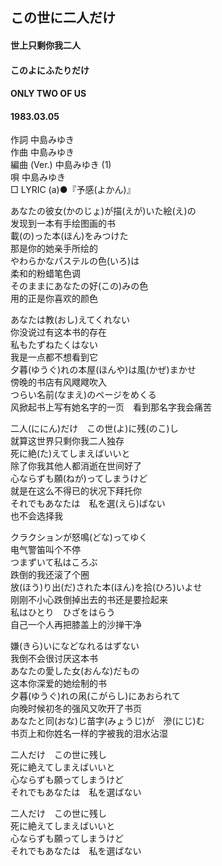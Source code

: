 ## この世に二人だけ
#### 世上只剩你我二人 
#### このよにふたりだけ
#### ONLY TWO OF US
#### 1983.03.05


作詞      中島みゆき  
作曲      中島みゆき  
編曲 (Ver.)  中島みゆき (1)  
唄      中島みゆき  
□ LYRIC (a)●『予感(よかん)』　　


あなたの彼女(かのじょ)が描(えが)いた絵(え)の  
发现到一本有手绘图画的书  
載(の)った本(ほん)をみつけた  
那是你的她亲手所绘的  
やわらかなパステルの色(いろ)は  
柔和的粉蜡笔色调   
そのままにあなたの好(この)みの色  
用的正是你喜欢的颜色  
  
あなたは教(おし)えてくれない  
你没说过有这本书的存在  
私もたずねたくはない  
我是一点都不想看到它  
夕暮(ゆうぐ)れの本屋(ほんや)は風(かぜ)まかせ  
傍晚的书店有风飕飕吹入  
つらい名前(なまえ)のページをめくる  
风掀起书上写有她名字的一页　看到那名字我会痛苦   

  
二人(ににん)だけ　この世(よ)に残(のこ)し  
就算这世界只剩你我二人独存  
死に絶(た)えてしまえばいいと  
除了你我其他人都消逝在世间好了  
心ならずも願(ねが)ってしまうけど  
就是在这么不得已的状况下拜托你  
それでもあなたは　私を選(えら)ばない  
也不会选择我  
  
クラクションが怒鳴(どな)ってゆく  
电气警笛叫个不停  
つまずいて私はころぶ  
跌倒的我还滚了个圈  
放(ほう)り出(だ)された本(ほん)を拾(ひろ)いよせ  
刚刚不小心跌倒掉出去的书还是要捡起来  
私はひとり　ひざをはらう  
自己一个人再把膝盖上的沙掸干净  
  
嫌(きら)いになどなれるはずない  
我倒不会很讨厌这本书  
あなたの愛した女(おんな)だもの  
这本你深爱的她绘制的书   
夕暮(ゆうぐ)れの凩(こがらし)にあおられて  
向晚时候初冬的强风又吹开了书页  
あなたと同(おな)じ苗字(みょうじ)が　滲(にじ)む  
书页上和你姓名一样的字被我的泪水沾湿  
  
二人だけ　この世に残し  
死に絶えてしまえばいいと  
心ならずも願ってしまうけど  
それでもあなたは　私を選ばない  
  
二人だけ　この世に残し  
死に絶えてしまえばいいと  
心ならずも願ってしまうけど  
それでもあなたは　私を選ばない  